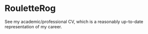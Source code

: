 # RouletteRog

See my academic/professional CV, which is a reasonably up-to-date representation of my career. 
